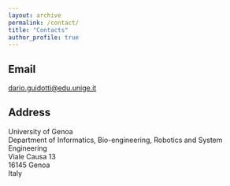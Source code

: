 ```yaml
---
layout: archive
permalink: /contact/
title: "Contacts"
author_profile: true
---
```


## Email

dario.guidotti@edu.unige.it

## Address
University of Genoa <br/>
Department of Informatics, Bio-engineering, Robotics and System Engineering <br/>
Viale Causa 13 <br/>
16145 Genoa <br/>
Italy


